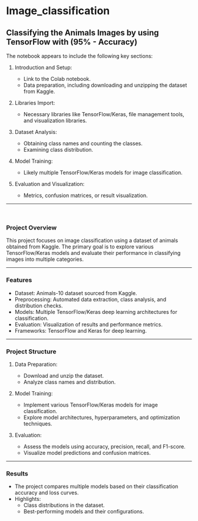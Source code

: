 # Image_classification
Classifying the Animals Images by using TensorFlow with (95% - Accuracy)
---

The notebook appears to include the following key sections:

  1. Introduction and Setup:
     * Link to the Colab notebook.
     * Data preparation, including downloading and unzipping the dataset from Kaggle.
    
  2. Libraries Import:
     * Necessary libraries like TensorFlow/Keras, file management tools, and visualization libraries.
    
  3. Dataset Analysis:
     * Obtaining class names and counting the classes.
     * Examining class distribution.
    
  4. Model Training:
     * Likely multiple TensorFlow/Keras models for image classification.
    
  5. Evaluation and Visualization:
     * Metrics, confusion matrices, or result visualization.

---

​

### Project Overview
This project focuses on image classification using a dataset of animals obtained from Kaggle. The primary goal is to explore various TensorFlow/Keras models and evaluate their performance in classifying images into multiple categories.

---

### Features

  * Dataset: Animals-10 dataset sourced from Kaggle.
  * Preprocessing: Automated data extraction, class analysis, and distribution checks.
  * Models: Multiple TensorFlow/Keras deep learning architectures for classification.
  * Evaluation: Visualization of results and performance metrics.
  * Frameworks: TensorFlow and Keras for deep learning.


---


### Project Structure

  1. Data Preparation:
        * Download and unzip the dataset.
        * Analyze class names and distribution.

  2. Model Training:
        * Implement various TensorFlow/Keras models for image classification.
        * Explore model architectures, hyperparameters, and optimization techniques.

  3. Evaluation:
        * Assess the models using accuracy, precision, recall, and F1-score.
        * Visualize model predictions and confusion matrices.

---

### Results

  * The project compares multiple models based on their classification accuracy and loss curves.
  * Highlights:
    * Class distributions in the dataset.
    * Best-performing models and their configurations.
